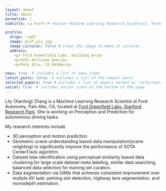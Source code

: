 ```yaml
---
layout: about
title: about
permalink: /
subtitle: <a href='#'>Senior Machine Learning Research Scientist, Technical Project Lead</a>. Ford Autonomy, 3D Perception and Prediction

profile:
  align: right
  image: prof_pic.jpg
  image_circular: false # crops the image to make it circular
  address: 
    <p> Ford Greenfield Labs, building b</p>
    <p>3251 Hillview Ave</p>
    <p>Palo Alto, CA 94304</p>

news: true  # includes a list of news items
latest_posts: false  # includes a list of the newest posts
selected_papers: true # includes a list of papers marked as "selected={true}"
social: true  # includes social icons at the bottom of the page
---
```

Lily (Xianling) Zhang is a Machine Learning Research Scientist at Ford Autonomy, Palo Alto, CA, located at [Ford Greenfield Labs, Stanford Research Park](https://corporate.ford.com/operations/locations/silicon-valley.html). She is working on Perception and Prediction for autonomous driving tasks.

My research interests include 
- 3D perception and motion prediction
- Geometric scene understanding based data manipulation(scene relighting) to significantly improve the performance of SOTA CenterTrack algorithm.
- Dataset bias identification using perceptual similarity based data clustering for large scale dataset meta labeling, similar data searching, balanced data selection for training set curation.
- Data augmentation via GANs that achieves consistent improvement over multple AV task: parking slot detection, highway lane segmentation, and monodepth estimation.


<!-- Write your biography here. Tell the world about yourself. Link to your favorite [subreddit](http://reddit.com). You can put a picture in, too. The code is already in, just name your picture `prof_pic.jpg` and put it in the `img/` folder. -->

<!-- Put your address / P.O. box / other info right below your picture. You can also disable any of these elements by editing `profile` property of the YAML header of your `_pages/about.md`. Edit `_bibliography/papers.bib` and Jekyll will render your [publications page](/al-folio/publications/) automatically. -->

<!-- Link to your social media connections, too. This theme is set up to use [Font Awesome icons](http://fortawesome.github.io/Font-Awesome/) and [Academicons](https://jpswalsh.github.io/academicons/), like the ones below. Add your Facebook, Twitter, LinkedIn, Google Scholar, or just disable all of them. -->

